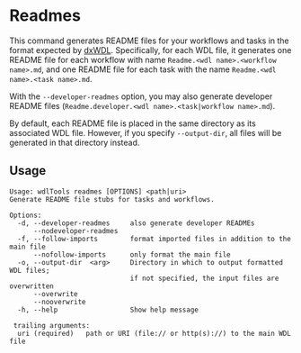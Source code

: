 # Readmes

This command generates README files for your workflows and tasks in the format expected by [dxWDL](https://github.com/dnanexus/dxWDL). Specifically, for each WDL file, it generates one README file for each workflow with name `Readme.<wdl name>.<workflow name>.md`, and one README file for each task with the name `Readme.<wdl name>.<task name>.md`.

With the `--developer-readmes` option, you may also generate developer README files (`Readme.developer.<wdl name>.<task|workflow name>.md`). 

By default, each README file is placed in the same directory as its associated WDL file. However, if you specify `--output-dir`, all files will be generated in that directory instead.

## Usage

```commandline
Usage: wdlTools readmes [OPTIONS] <path|uri>
Generate README file stubs for tasks and workflows.

Options:
  -d, --developer-readmes     also generate developer READMEs
      --nodeveloper-readmes
  -f, --follow-imports        format imported files in addition to the main file
      --nofollow-imports      only format the main file
  -o, --output-dir  <arg>     Directory in which to output formatted WDL files;
                              if not specified, the input files are overwritten
      --overwrite
      --nooverwrite
  -h, --help                  Show help message

 trailing arguments:
  uri (required)   path or URI (file:// or http(s)://) to the main WDL file
```
